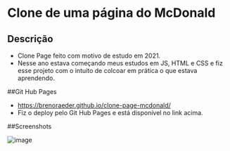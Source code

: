 # Clone de uma página do McDonald

## Descrição

- Clone Page feito com motivo de estudo em 2021.
- Nesse ano estava começando meus estudos em JS, HTML e CSS e fiz esse projeto com o intuíto de colcoar em prática o que estava aprendendo. 

##Git Hub Pages

- https://brenoraeder.github.io/clone-page-mcdonald/
- Fiz o deploy pelo Git Hub Pages e está disponível no link acima.

##Screenshots

![image](https://github.com/BrenoRaeder/clone-page-mcdonald/assets/69677453/da07bda8-1880-4702-a623-fae6a9497011)


